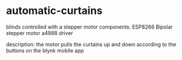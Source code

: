 # automatic-curtains
blinds controlled with a stepper motor
components:
ESP8266 
Bipolar stepper motor
a4988 driver

description:
the motor pulls the curtains up and down according to the buttons on the blynk mobile app
